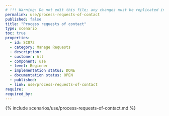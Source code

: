 ```yaml
---
# !!! Warning: Do not edit this file; any changes must be replicated in Excel !!!
permalink: use/process-requests-of-contact
published: false
title: "Process requests of contact"
type: scenario
toc: true
properties:
  - id: SC072
  - category: Manage Requests
  - description:
  - customer: All
  - component: use
  - level: Beginner
  - implementation status: DONE
  - documentation status: OPEN
  - published:
  - link: use/process-requests-of-contact
require:
required_by:
---
```


{% include scenarios/use/process-requests-of-contact.md %}
